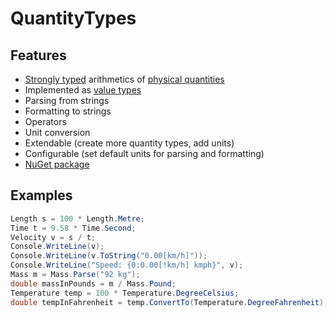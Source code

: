 # QuantityTypes

## Features

- [Strongly typed](http://en.wikipedia.org/wiki/Strong_typing) arithmetics of [physical quantities](http://en.wikipedia.org/wiki/Physical_quantity)
- Implemented as [value types](http://msdn.microsoft.com/en-us/library/s1ax56ch.aspx)
- Parsing from strings
- Formatting to strings
- Operators
- Unit conversion
- Extendable (create more quantity types, add units)
- Configurable (set default units for parsing and formatting)
- [NuGet package](https://www.nuget.org/packages/QuantityTypes)

## Examples

``` csharp
Length s = 100 * Length.Metre;
Time t = 9.58 * Time.Second;
Velocity v = s / t;
Console.WriteLine(v); 
Console.WriteLine(v.ToString("0.00[km/h]")); 
Console.WriteLine("Speed: {0:0.00[!km/h] kmph}", v);
Mass m = Mass.Parse("92 kg");
double massInPounds = m / Mass.Pound;
Temperature temp = 100 * Temperature.DegreeCelsius;
double tempInFahrenheit = temp.ConvertTo(Temperature.DegreeFahrenheit);
```
